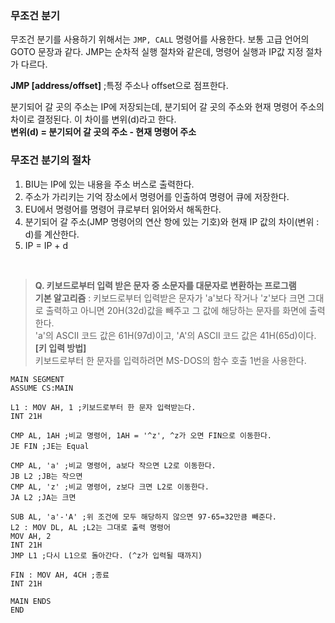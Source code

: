 ### 무조건 분기
무조건 분기를 사용하기 위해서는 ```JMP, CALL``` 명령어를 사용한다. 보통 고급 언어의 GOTO 문장과 같다.
JMP는 순차적 실행 절차와 같은데, 명령어 실행과 IP값 지정 절차가 다르다.

**JMP [address/offset]** ;특정 주소나 offset으로 점프한다.

분기되어 갈 곳의 주소는 IP에 저장되는데, 분기되어 갈 곳의 주소와 현재 명령어 주소의 차이로 결정된다. 
이 차이를 변위(d)라고 한다. <br/>
**변위(d) = 분기되어 갈 곳의 주소 - 현재 명령어 주소**

### 무조건 분기의 절차
1. BIU는 IP에 있는 내용을 주소 버스로 출력한다.
2. 주소가 가리키는 기억 장소에서 명령어를 인출하여 명령어 큐에 저장한다.
3. EU에서 명령어를 명령어 큐로부터 읽어와서 해독한다.
4. 분기되어 갈 주소(JMP 명령어의 연산 항에 있는 기호)와 현재 IP 값의 차이(변위 : d)를 계산한다.
5. IP = IP + d

<br/>

> **Q. 키보드로부터 입력 받은 문자 중 소문자를 대문자로 변환하는 프로그램** <br/>
> **기본 알고리즘** : 키보드로부터 입력받은 문자가 'a'보다 작거나 'z'보다 크면 그대로 출력하고 아니면 20H(32d)값을 빼주고 그 값에 해당하는 문자를 화면에 출력한다. <br/>
> 'a'의 ASCII 코드 값은 61H(97d)이고, 'A'의 ASCII 코드 값은 41H(65d)이다. <br/>
> **[키 입력 방법]** <br/>
> 키보드로부터 한 문자를 입력하려면 MS-DOS의 함수 호출 1번을 사용한다. <br/>

```assembly
MAIN SEGMENT
ASSUME CS:MAIN

L1 : MOV AH, 1 ;키보드로부터 한 문자 입력받는다.
INT 21H

CMP AL, 1AH ;비교 명령어, 1AH = '^z', ^z가 오면 FIN으로 이동한다.
JE FIN ;JE는 Equal

CMP AL, 'a' ;비교 명령어, a보다 작으면 L2로 이동한다.
JB L2 ;JB는 작으면
CMP AL, 'z' ;비교 명령어, z보다 크면 L2로 이동한다.
JA L2 ;JA는 크면

SUB AL, 'a'-'A' ;위 조건에 모두 해당하지 않으면 97-65=32만큼 빼준다.
L2 : MOV DL, AL ;L2는 그대로 출력 명령어
MOV AH, 2
INT 21H
JMP L1 ;다시 L1으로 돌아간다. (^z가 입력될 때까지)

FIN : MOV AH, 4CH ;종료
INT 21H

MAIN ENDS
END
```

